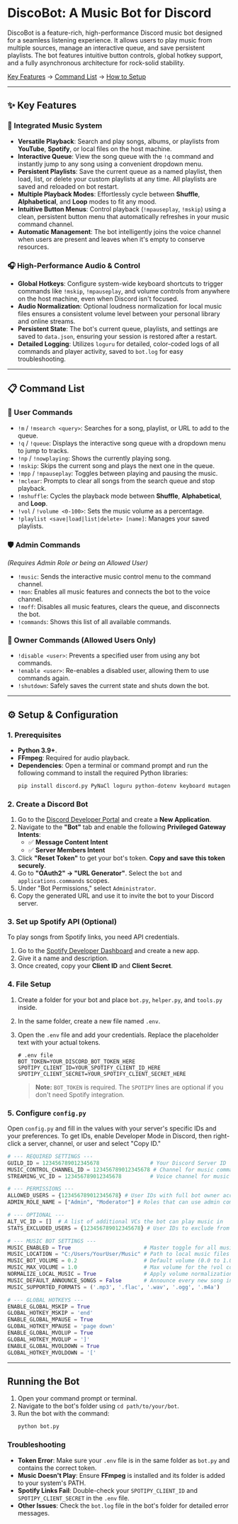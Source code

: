 # DiscoBot: A Music Bot for Discord

DiscoBot is a feature-rich, high-performance Discord music bot designed for a seamless listening experience. It allows users to play music from multiple sources, manage an interactive queue, and save persistent playlists. The bot features intuitive button controls, global hotkey support, and a fully asynchronous architecture for rock-solid stability.

[Key Features](#-key-features) -> [Command List](#-command-list) -> [How to Setup](#️-setup--configuration)

-----

## ✨ Key Features

### 🎵 Integrated Music System

* **Versatile Playback**: Search and play songs, albums, or playlists from **YouTube**, **Spotify**, or local files on the host machine.
* **Interactive Queue**: View the song queue with the `!q` command and instantly jump to any song using a convenient dropdown menu.
* **Persistent Playlists**: Save the current queue as a named playlist, then load, list, or delete your custom playlists at any time. All playlists are saved and reloaded on bot restart.
* **Multiple Playback Modes**: Effortlessly cycle between **Shuffle**, **Alphabetical**, and **Loop** modes to fit any mood.
* **Intuitive Button Menus**: Control playback (`!mpauseplay`, `!mskip`) using a clean, persistent button menu that automatically refreshes in your music command channel.
* **Automatic Management**: The bot intelligently joins the voice channel when users are present and leaves when it's empty to conserve resources.

### 🎧 High-Performance Audio & Control

* **Global Hotkeys**: Configure system-wide keyboard shortcuts to trigger commands like `!mskip`, `!mpauseplay`, and volume controls from anywhere on the host machine, even when Discord isn't focused.
* **Audio Normalization**: Optional loudness normalization for local music files ensures a consistent volume level between your personal library and online streams.
* **Persistent State**: The bot's current queue, playlists, and settings are saved to `data.json`, ensuring your session is restored after a restart.
* **Detailed Logging**: Utilizes `loguru` for detailed, color-coded logs of all commands and player activity, saved to `bot.log` for easy troubleshooting.

-----

## 📋 Command List

### 👤 User Commands

* `!m` / `!msearch <query>`: Searches for a song, playlist, or URL to add to the queue.
* `!q` / `!queue`: Displays the interactive song queue with a dropdown menu to jump to tracks.
* `!np` / `!nowplaying`: Shows the currently playing song.
* `!mskip`: Skips the current song and plays the next one in the queue.
* `!mpp` / `!mpauseplay`: Toggles between playing and pausing the music.
* `!mclear`: Prompts to clear all songs from the search queue and stop playback.
* `!mshuffle`: Cycles the playback mode between **Shuffle**, **Alphabetical**, and **Loop**.
* `!vol` / `!volume <0-100>`: Sets the music volume as a percentage.
* `!playlist <save|load|list|delete> [name]`: Manages your saved playlists.

### 🛡️ Admin Commands

*(Requires Admin Role or being an Allowed User)*

* `!music`: Sends the interactive music control menu to the command channel.
* `!mon`: Enables all music features and connects the bot to the voice channel.
* `!moff`: Disables all music features, clears the queue, and disconnects the bot.
* `!commands`: Shows this list of all available commands.

### 👑 Owner Commands (Allowed Users Only)

* `!disable <user>`: Prevents a specified user from using any bot commands.
* `!enable <user>`: Re-enables a disabled user, allowing them to use commands again.
* `!shutdown`: Safely saves the current state and shuts down the bot.

-----

## ⚙️ Setup & Configuration

### 1. Prerequisites

* **Python 3.9+**.
* **FFmpeg**: Required for audio playback.
* **Dependencies**: Open a terminal or command prompt and run the following command to install the required Python libraries:
    ```bash
    pip install discord.py PyNaCl loguru python-dotenv keyboard mutagen yt-dlp spotipy
    ```

### 2. Create a Discord Bot

1.  Go to the [Discord Developer Portal](https://discord.com/developers/applications) and create a **New Application**.
2.  Navigate to the **"Bot"** tab and enable the following **Privileged Gateway Intents**:
    * ✅ **Message Content Intent**
    * ✅ **Server Members Intent**
3.  Click **"Reset Token"** to get your bot's token. **Copy and save this token securely**.
4.  Go to **"OAuth2" -> "URL Generator"**. Select the `bot` and `applications.commands` scopes.
5.  Under "Bot Permissions," select `Administrator`.
6.  Copy the generated URL and use it to invite the bot to your Discord server.

### 3. Set up Spotify API (Optional)

To play songs from Spotify links, you need API credentials.

1.  Go to the [Spotify Developer Dashboard](https://developer.spotify.com/dashboard/) and create a new app.
2.  Give it a name and description.
3.  Once created, copy your **Client ID** and **Client Secret**.

### 4. File Setup

1.  Create a folder for your bot and place `bot.py`, `helper.py`, and `tools.py` inside.
2.  In the same folder, create a new file named `.env`.
3.  Open the `.env` file and add your credentials. Replace the placeholder text with your actual tokens.

    ```env
    # .env file
    BOT_TOKEN=YOUR_DISCORD_BOT_TOKEN_HERE
    SPOTIPY_CLIENT_ID=YOUR_SPOTIFY_CLIENT_ID_HERE
    SPOTIPY_CLIENT_SECRET=YOUR_SPOTIFY_CLIENT_SECRET_HERE
    ```
    > **Note:** `BOT_TOKEN` is required. The `SPOTIPY` lines are optional if you don't need Spotify integration.

### 5. Configure `config.py`

Open `config.py` and fill in the values with your server's specific IDs and your preferences. To get IDs, enable Developer Mode in Discord, then right-click a server, channel, or user and select "Copy ID."

```python
# --- REQUIRED SETTINGS ---
GUILD_ID = 123456789012345678                # Your Discord Server ID
MUSIC_CONTROL_CHANNEL_ID = 123456789012345678 # Channel for music commands and menus
STREAMING_VC_ID = 123456789012345678         # Voice channel for music playback

# --- PERMISSIONS ---
ALLOWED_USERS = {123456789012345678} # User IDs with full bot owner access
ADMIN_ROLE_NAME = ["Admin", "Moderator"] # Roles that can use admin commands

# --- OPTIONAL ---
ALT_VC_ID = []  # A list of additional VCs the bot can play music in
STATS_EXCLUDED_USERS = {123456789012345678} # User IDs to exclude from stats

# --- MUSIC BOT SETTINGS ---
MUSIC_ENABLED = True                       # Master toggle for all music features
MUSIC_LOCATION = "C:/Users/YourUser/Music" # Path to local music files (or None to disable)
MUSIC_BOT_VOLUME = 0.2                     # Default volume (0.0 to 1.0)
MUSIC_MAX_VOLUME = 1.0                     # Max volume for the !vol command (1.0 = 100%)
NORMALIZE_LOCAL_MUSIC = True               # Apply volume normalization to local files
MUSIC_DEFAULT_ANNOUNCE_SONGS = False       # Announce every new song in chat
MUSIC_SUPPORTED_FORMATS = ('.mp3', '.flac', '.wav', '.ogg', '.m4a')

# --- GLOBAL HOTKEYS ---
ENABLE_GLOBAL_MSKIP = True
GLOBAL_HOTKEY_MSKIP = 'end'
ENABLE_GLOBAL_MPAUSE = True
GLOBAL_HOTKEY_MPAUSE = 'page down'
ENABLE_GLOBAL_MVOLUP = True
GLOBAL_HOTKEY_MVOLUP = ']'
ENABLE_GLOBAL_MVOLDOWN = True
GLOBAL_HOTKEY_MVOLDOWN = '['
````

-----

## Running the Bot

1.  Open your command prompt or terminal.
2.  Navigate to the bot's folder using `cd path/to/your/bot`.
3.  Run the bot with the command:
    ```bash
    python bot.py
    ```

### Troubleshooting

  * **Token Error**: Make sure your `.env` file is in the same folder as `bot.py` and contains the correct token.
  * **Music Doesn't Play**: Ensure **FFmpeg** is installed and its folder is added to your system's PATH.
  * **Spotify Links Fail**: Double-check your `SPOTIPY_CLIENT_ID` and `SPOTIPY_CLIENT_SECRET` in the `.env` file.
  * **Other Issues**: Check the `bot.log` file in the bot's folder for detailed error messages.
